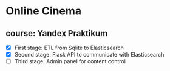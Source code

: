 # Online Cinema  
## course: Yandex Praktikum    
- [x] First stage: ETL from Sqlite to Elasticsearch  
- [x] Second stage: Flask API to communicate with Elasticsearch   
- [ ] Third stage: Admin panel for content control
